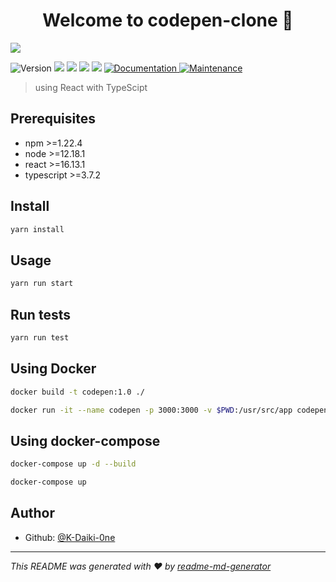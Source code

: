 <h1 align="center">Welcome to codepen-clone 👋</h1>
<!-- ![codepen_clone](https://user-images.githubusercontent.com/51228144/94689979-7a683b00-036a-11eb-8e3f-981959e6e186.png) -->
<img src='https://user-images.githubusercontent.com/51228144/94691478-4db52300-036c-11eb-8186-90db9dc5bbfe.png'>

<br />

<p>
  <img alt="Version" src="https://img.shields.io/badge/version-1.0.0-blue.svg?cacheSeconds=2592000" />
  <img src="https://img.shields.io/badge/npm-%3E%3D1.22.4-blue.svg" />
  <img src="https://img.shields.io/badge/node-%3E%3D12.18.1-blue.svg" />
  <img src="https://img.shields.io/badge/react-%3E%3D16.13.1-blue.svg" />
  <img src="https://img.shields.io/badge/typescript-%3E%3D3.7.2-blue.svg" />
  <a href="https://github.com/K-Daiki-0ne/Codepen_clone#readme" target="_blank">
    <img alt="Documentation" src="https://img.shields.io/badge/documentation-yes-brightgreen.svg" />
  </a>
  <a href="https://github.com/K-Daiki-0ne/Codepen_clone/graphs/commit-activity" target="_blank">
    <img alt="Maintenance" src="https://img.shields.io/badge/Maintained%3F-yes-green.svg" />
  </a>
</p>

> using React with TypeScipt

## Prerequisites

- npm >=1.22.4
- node >=12.18.1
- react >=16.13.1
- typescript >=3.7.2

## Install

```sh
yarn install
```

## Usage

```sh
yarn run start
```

## Run tests

```sh
yarn run test
```

## Using Docker

```sh
docker build -t codepen:1.0 ./
```

```sh
docker run -it --name codepen -p 3000:3000 -v $PWD:/usr/src/app codepen:1.0
```

## Using docker-compose

```sh
docker-compose up -d --build
```

```sh
docker-compose up
```

## Author

* Github: [@K-Daiki-0ne](https://github.com/K-Daiki-0ne)

***
_This README was generated with ❤️ by [readme-md-generator](https://github.com/kefranabg/readme-md-generator)_